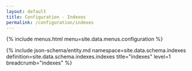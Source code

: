 ```yaml
---
layout: default
title: Configuration - Indexes
permalink: /configuration/indexes
---
```


{% include menus.html menu=site.data.menus.configuration %}

{% include json-schema/entity.md namespace=site.data.schema.indexes definition=site.data.schema.indexes.indexes title="indexes" level=1 breadcrumb="indexes" %}
